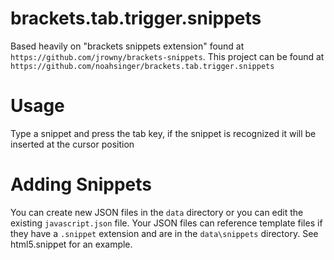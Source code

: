 brackets.tab.trigger.snippets
=================

Based heavily on "brackets snippets extension" found at `https://github.com/jrowny/brackets-snippets`. 
This project can be found at `https://github.com/noahsinger/brackets.tab.trigger.snippets`

Usage
=====
Type a snippet and press the tab key, if the snippet is recognized it will be inserted at the cursor position

Adding Snippets
===============
You can create new JSON files in the ```data``` directory or you can edit the existing ```javascript.json``` file. 
Your JSON files can reference template files if they have a `.snippet` extension and are in the `data\snippets` directory. 
See html5.snippet for an example.
